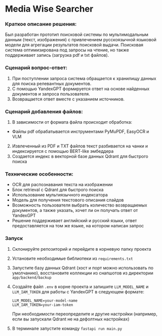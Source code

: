 # Media Wise Searcher
### Краткое описание решения: 
Был разработан прототип поисковой системы по мультимодальным данным (текст, изображения) с привлечением русскоязычной языковой модели для агрегации результатов поисковой выдачи. Поисковая система оптимизирована под запросы на чтение, но также поддерживает запись (загрузка pdf и txt файлов).
 
### Сценарий вопрос-ответ:
1. При поступлении запроса система обращается к хранилищу данных для поиска релевантных документов. 
2. С помощью YandexGPT формируется ответ на основе найденных документов и запроса пользователя. 
3. Возвращается ответ вместе с указанием источников.
### Сценарий добавления файлов:
1. В зависимости от формата файла происходит обработка:
* Файлы pdf обрабатывается инструментами PyMuPDF, EasyOCR и VLM
2. Извлеченный из PDF и TXT файлов текст разбивается на чанки и индексируется с помощью BERT-like эмбеддера
3. Создается индекс в векторной базе данных Qdrant для быстрого поиска

### Технические особенности: 
* OCR для распознавания текста на изображении
* Блок retrieval с Qdrant для быстрого поиска
* Использование мультиязычного индексатора
* Модель для получения текстового описания слайдов
* Возможность пользователя выбрать количество возвращаемых документов, а также указать, хочет ли он получать ответ от YandexGPT
* Решение поддерживает английский и русский языки, ответ предоставляется на том же языке, на котором написан запрос

### Запуск

1. Склонируйте репозиторий и перейдите в корневую папку проекта
2. Установите необходимые библиотеки из `requirements.txt`
3. Запустите базу данных Qdrant (хост и порт можно использовать по умолчанию), восстановите коллекции из снапшотов из директории `app/backend/backup`
4. Создайте файл `.env` в корне проекта и запишите `LLM_MODEL_NAME` и `LLM_IAM_TOKEN` для работы с YandexGPT в следующем формате:

   ```
   LLM_MODEL_NAME=your-model-name
   LLM_IAM_TOKEN=your-iam-token
   ```

   При необходимости переопределите и другие настройки (например, если вы запускали Qdrant не на дефолтных настройках)
   
5. В терминале запустите команду `fastapi run main.py`
